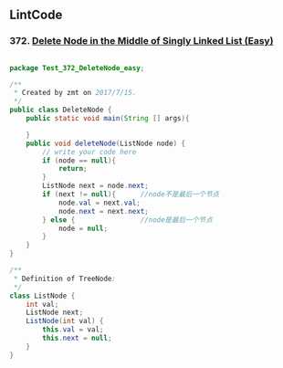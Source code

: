 ## LintCode
### 372. <a href="http://www.lintcode.com/en/problem/delete-node-in-the-middle-of-singly-linked-list/"> Delete Node in the Middle of Singly Linked List (Easy) </a>

```java

package Test_372_DeleteNode_easy;

/**
 * Created by zmt on 2017/7/15.
 */
public class DeleteNode {
    public static void main(String [] args){

    }
    public void deleteNode(ListNode node) {
        // write your code here
        if (node == null){
            return;
        }
        ListNode next = node.next;
        if (next != null){      //node不是最后一个节点
            node.val = next.val;
            node.next = next.next;
        } else {                //node是最后一个节点
            node = null;
        }
    }
}

/**
 * Definition of TreeNode:
 */
class ListNode {
    int val;
    ListNode next;
    ListNode(int val) {
        this.val = val;
        this.next = null;
    }
}

```